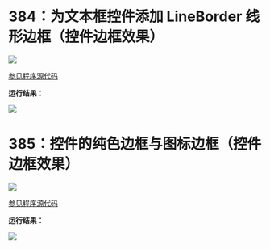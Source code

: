 # 384：为文本框控件添加 LineBorder 线形边框（控件边框效果）

<img src="http://image.renkaigis.com/keepcoding/2018032001.png">

<a href="https://github.com/renkaigis/KeepCoding/tree/master/2018/03/20" target="_blank">参见程序源代码</a>

**运行结果：**

<img src="http://image.renkaigis.com/keepcoding/2018032002.png">

# 385：控件的纯色边框与图标边框（控件边框效果）

<img src="http://image.renkaigis.com/keepcoding/2018032003.png">

<a href="https://github.com/renkaigis/KeepCoding/tree/master/2018/03/20" target="_blank">参见程序源代码</a>

**运行结果：**

<img src="http://image.renkaigis.com/keepcoding/2018032004.png">

